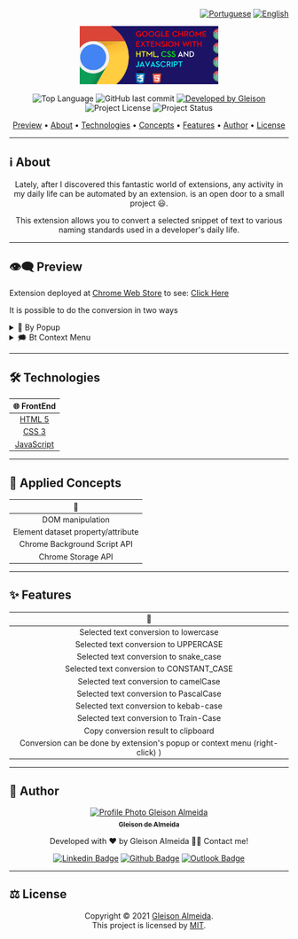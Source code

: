 <div align="right">

[![Portuguese](https://www.countryflags.io/br/flat/32.png)](README.md)
[![English](https://www.countryflags.io/us/flat/32.png)](README-ENG.md)

</div>

<p align="center">
  <img alt="Change Case Chrome Extension" src=".github/logo.png" width="250px"/>
</p>

<p align="center">   
  <img alt="Top Language" src="https://img.shields.io/github/languages/top/gleisonkz/change-case-popup-chrome-extension?color=3498db&style=for-the-badge">
  <img alt="GitHub last commit" src="https://img.shields.io/github/last-commit/gleisonkz/change-case-popup-chrome-extension?color=3498db&style=for-the-badge">   
  <a href="https://github.com/gleisonkz">
    <img alt="Developed by Gleison" src="https://img.shields.io/badge/Developer-Gleison-%3498db?color=3498db&style=for-the-badge">
  </a>  
  <img alt="Project License" src="https://img.shields.io/apm/l/vim-mode?style=for-the-badge"/>
     <img alt="Project Status" src="https://img.shields.io/badge/done-%3498db?color=green&style=for-the-badge&label=Status">  
</p>

<p align="center">
 <a href="#eye_speech_bubble-preview">Preview</a> •
 <a href="#information_source-about">About</a> • 
 <a href="#hammer_and_wrench-technologies">Technologies</a> • 
 <a href="#brain-applied-concepts">Concepts</a> • 
  <a href="#sparkles-features">Features</a> •
 <a href="#boy-author">Author</a> •
 <a href="#balance_scale-license">License</a>
</p>

---

## :information_source: About

<div align="center">

Lately, after I discovered this fantastic world of extensions, any activity in my daily life can be automated by an extension. is an open door to a small project 😃.

This extension allows you to convert a selected snippet of text to various naming standards used in a developer's daily life.

---

</div>

## :eye_speech_bubble: **Preview**

Extension deployed at [Chrome Web Store](https://chrome.google.com/webstore/category/extensions) to see: [Click Here](https://chrome.google.com/webstore/detail/i%2B1-helper/pahefalbpfookcihpfalcoalamcbggme?hl=en&authuser=0)

It is possible to do the conversion in two ways

<details>
  <summary>🎈 By Popup  </summary>

|                                🎈 Popup                                |
| :--------------------------------------------------------------------: |
| <kbd><img src=".github/previews/context-menu.gif" alt="Tablet"/></kbd> |

</details>

<details>
  <summary>🗯 Bt Context Menu </summary>

|                         🗯 Context Menu                          |
| :-------------------------------------------------------------: |
| <kbd><img src=".github/previews/popup.gif" alt="Tablet"/></kbd> |

</details>

</div>
  
---

## :hammer_and_wrench: **Technologies**

<div align="center">

|                    :globe_with_meridians: FrontEnd                    |
| :-------------------------------------------------------------------: |
|      [HTML 5](https://developer.mozilla.org/en-US/docs/Web/HTML)      |
|       [CSS 3](https://developer.mozilla.org/en-US/docs/Web/CSS)       |
| [JavaScript](https://developer.mozilla.org/en-US/docs/Web/JavaScript) |

</div>

---

## :brain: **Applied Concepts**

<div align="center">

|          :page_facing_up:          |
| :--------------------------------: |
|          DOM manipulation          |
| Element dataset property/attribute |
|    Chrome Background Script API    |
|         Chrome Storage API         |

</div>

---

## :sparkles: **Features**

<div align="center">

|                              :page_facing_up:                               |
| :-------------------------------------------------------------------------: |
|                    Selected text conversion to lowercase                    |
|                    Selected text conversion to UPPERCASE                    |
|                   Selected text conversion to snake_case                    |
|                  Selected text conversion to CONSTANT_CASE                  |
|                    Selected text conversion to camelCase                    |
|                   Selected text conversion to PascalCase                    |
|                   Selected text conversion to kebab-case                    |
|                   Selected text conversion to Train-Case                    |
|                     Copy conversion result to clipboard                     |
| Conversion can be done by extension's popup or context menu (right-click) ) |

</div>

---

## :boy: **Author**

<div align="center">

<a href="https://github.com/gleisonkz">
 <img src="https://avatars1.githubusercontent.com/u/9919?s=200&v=4" width="100px;" alt="Profile Photo Gleison Almeida"/>
 <br/>
 <sub><b>Gleison de Almeida</b></sub>
</a>

Developed with ❤️ by Gleison Almeida 👋🏽 Contact me!

[![Linkedin Badge](https://img.shields.io/badge/-Gleison-blue?style=flat-square&logo=Linkedin&logoColor=white)](https://www.linkedin.com/in/gleison-ribeiro-a65257119)
[![Github Badge](https://img.shields.io/badge/-Gleison-000?style=flat-square&logo=Github&logoColor=white)](https://github.com/gleisonkz)
[![Outlook Badge](https://img.shields.io/badge/-Gleison-0078d4?style=flat-square&logo=microsoft-outlook&logoColor=white)](mailto:gleisonsubzerokz@gmail.com)

</div>

---

## :balance_scale: **License**

<div align="center">

Copyright © 2021 [Gleison Almeida](https://github.com/gleisonkz).<br />
This project is licensed by [MIT](./LICENSE).

</div>
